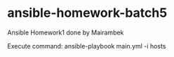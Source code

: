 # ansible-homework-batch5

Ansible Homework1 done by Mairambek

Execute command:   ansible-playbook main.yml -i hosts
            
